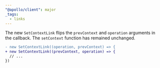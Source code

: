 ```yaml
---
"@apollo/client": major
_tags:
  - links
---
```


The new `SetContextLink` flips the `prevContext` and `operation` arguments in the callback. The `setContext` function has remained unchanged.

```diff
- new SetContextLink((operation, prevContext) => {
+ new SetContextLink((prevContext, operation) => {
  // ...
})
```
